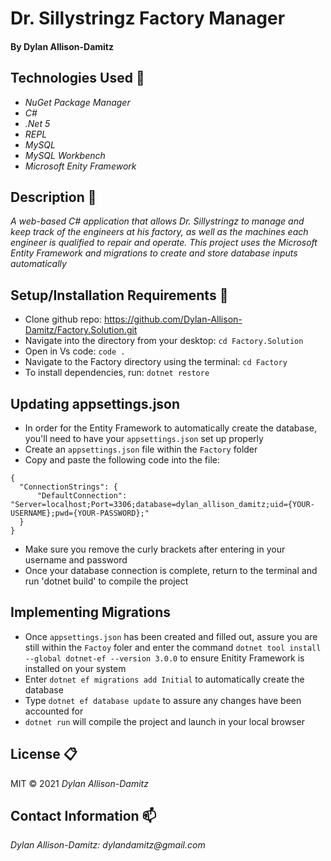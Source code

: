 # Dr. Sillystringz Factory Manager 

#### By Dylan Allison-Damitz

## Technologies Used :floppy_disk:
* _NuGet Package Manager_
* _C#_
* _.Net 5_
* _REPL_
* _MySQL_
* _MySQL Workbench_
* _Microsoft Enity Framework_

## Description :page_with_curl:
_A web-based C# application that allows Dr. Sillystringz to manage and keep track of the engineers at his factory, as well as the machines each engineer is qualified to repair and operate. This project uses the Microsoft Entity Framework and migrations to create and store database inputs automatically_

## Setup/Installation Requirements :triangular_ruler:

* Clone github repo: https://github.com/Dylan-Allison-Damitz/Factory.Solution.git
* Navigate into the directory from your desktop: `cd Factory.Solution`
* Open in Vs code: `code .`
* Navigate to the Factory directory using the terminal: `cd Factory`
* To install dependencies, run: `dotnet restore`


## Updating appsettings.json

* In order for the Entity Framework to automatically create the database, you'll need to have your `appsettings.json` set up properly 
* Create an `appsettings.json` file within the `Factory` folder
* Copy and paste the following code into the file:

```
{
  "ConnectionStrings": {
      "DefaultConnection": "Server=localhost;Port=3306;database=dylan_allison_damitz;uid={YOUR-USERNAME};pwd={YOUR-PASSWORD};"
  }
}
```
* Make sure you remove the curly brackets after entering in your username and password
* Once your database connection is complete, return to the terminal and run 'dotnet build' to compile the project

## Implementing Migrations

* Once `appsettings.json` has been created and filled out, assure you are still within the `Factoy` foler and enter the command `dotnet tool install --global dotnet-ef --version 3.0.0` to ensure Enitity Framework is installed on your system
* Enter `dotnet ef migrations add Initial` to automatically create the database
* Type `dotnet ef database update` to assure any changes have been accounted for
* `dotnet run` will compile the project and launch in your local browser

## License :clipboard:
MIT &copy; 2021 _Dylan Allison-Damitz_
## Contact Information :mailbox:

_Dylan Allison-Damitz:
dylandamitz@gmail.com_
